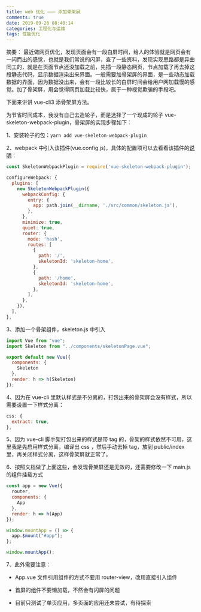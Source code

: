 ```yaml
---
title: web 优化 ——— 添加骨架屏
comments: true
date: 2019-09-26 08:40:14
categories: 工程化与运维
tags: 性能优化
---
```


摘要：
最近做网页优化，发现页面会有一段白屏时间，给人的体验就是网页会有一闪而出的感觉，也就是我们常说的闪屏，查了一些资料，发现实现思路都是异曲同工的，就是在页面节点还没加载之前，先插一段静态网页，节点加载了再去掉这段静态代码，显示数据渲染出来界面。一般需要加骨架屏的界面，是一些动态加载数据的界面，因为数据没出来，会有一段比较长的白屏时间会给用户网加载慢的感觉。加了骨架屏，用会觉得网页加载比较快，属于一种视觉欺骗的手段吧。

下面来讲讲 vue-cli3 添骨架屏方法。

为节省时间成本，我没有自己去造轮子，而是选择了一个现成的轮子 vue-skeleton-webpack-plugin，骨架屏的实现步骤如下：

1、安装轮子的包：`yarn add vue-skeleton-webpack-plugin`

2、webpack 中引入该插件(vue.config.js)，具体的配置项可以去看看该插件的[说明](https://github.com/lavas-project/vue-skeleton-webpack-plugin)：

```js
const SkeletonWebpackPlugin = require('vue-skeleton-webpack-plugin');

configureWebpack: {
  plugins: [
    new SkeletonWebpackPlugin({
      webpackConfig: {
        entry: {
          app: path.join(__dirname, './src/common/skeleton.js'),
        },
      },
      minimize: true,
      quiet: true,
      router: {
        mode: 'hash',
        routes: [
          {
            path: '/',
            skeletonId: 'skeleton-home',
          },
          {
            path: '/home',
            skeletonId: 'skeleton-home',
          },
        ],
      },
    }),
  ],
},
```

3、添加一个骨架组件，skeleton.js 中引入

```js
import Vue from "vue";
import Skeleton from "../components/skeletonPage.vue";

export default new Vue({
  components: {
    Skeleton
  },
  render: h => h(Skeleton)
});
```

4、因为在 vue-cli 里默认样式是不分离的，打包出来的骨架屏会没有样式，所以需要设置一下样式分离：

```js
css: {
  extract: true,
},
```

5、因为 vue-cli 脚手架打包出来的样式是带 tag 的，骨架的样式依然不可用，这里我是先启用样式分离，编译出 css ，然后手动去掉 tag，放到 public/index 里，再关闭样式分离，这样骨架屏就正常了。

6、按照文档做了上面这些，会发现骨架屏还是无效的，还需要修改一下 main.js 的组件挂载方式

```js
const app = new Vue({
  router,
  components: {
    App
  },
  render: h => h(App)
});

window.mountApp = () => {
  app.$mount("#app");
};

window.mountApp();
```

7、此外需要注意：

- App.vue 文件引用组件的方式不要用 router-view，改用直接引入组件

- 首屏的组件不要懒加载，不然会有闪屏的问题

- 目前只测试了单页应用，多页面的应用还未尝试，有待探索

